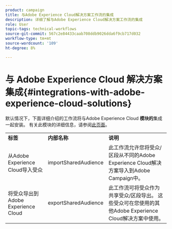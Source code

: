 ```yaml
---
product: campaign
title: 与Adobe Experience Cloud解决方案工作流的集成
description: 详细了解与Adobe Experience Cloud解决方案工作流的集成
role: User
topic-tags: technical-workflows
source-git-commit: 567c2e84433caab708ddb9026dda6f9cb717d032
workflow-type: tm+mt
source-wordcount: '109'
ht-degree: 8%

---
```



# 与 Adobe Experience Cloud 解决方案集成{#integrations-with-adobe-experience-cloud-solutions}

默认情况下，下面详细介绍的工作流将与Adobe Experience Cloud **模块的**&#x200B;集成一起安装。 有关此模块的详细信息，请参阅[此页面](../../v8/connect/integration.md)。

<table> 
 <tbody> 
  <tr> 
   <td> <strong>标签</strong><br /> </td> 
   <td> <strong>内部名称</strong><br /> </td> 
   <td> <strong>说明</strong><br /> </td> 
  </tr> 
  <tr> 
   <td> <span class="uicontrol">从Adobe Experience Cloud导入受众</span> <br /> </td> 
   <td> <span class="uicontrol">importSharedAudience</span> <br /> </td> 
   <td> 此工作流允许您将受众/区段从不同的Adobe Experience Cloud解决方案导入到Adobe Campaign中。<br /> </td> 
  </tr> 
  <tr> 
   <td> <span class="uicontrol">将受众导出到Adobe Experience Cloud</span> <br /> </td> 
   <td> <span class="uicontrol">exportSharedAudience</span> <br /> </td> 
   <td> 此工作流可将受众作为共享受众/区段导出。 这些受众可在您使用的其他Adobe Experience Cloud解决方案中使用。<br /> </td> 
  </tr> 
 </tbody> 
</table>

